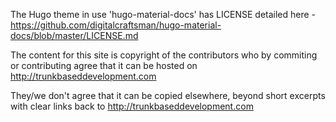 The Hugo theme in use 'hugo-material-docs' has LICENSE detailed 
here - https://github.com/digitalcraftsman/hugo-material-docs/blob/master/LICENSE.md

The content for this site is copyright of the contributors who 
by commiting or contributing agree that it can be hosted on 
http://trunkbaseddevelopment.com

They/we don't agree that it can be copied elsewhere, beyond short 
excerpts with clear links back to http://trunkbaseddevelopment.com